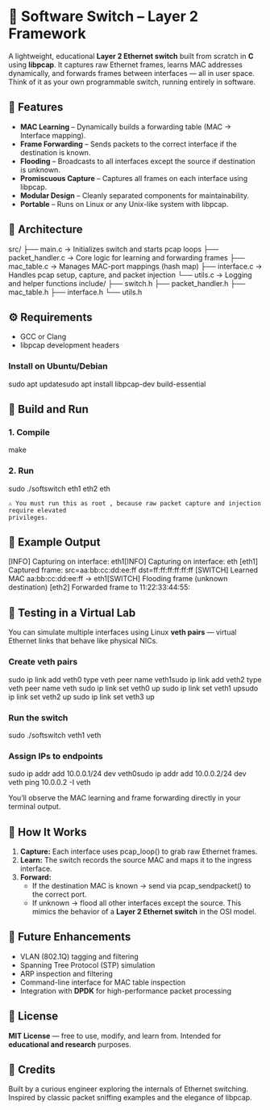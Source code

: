 # 🧠 Software Switch – Layer 2 Framework

A lightweight, educational **Layer 2 Ethernet switch** built from scratch in **C** using **libpcap**.
It captures raw Ethernet frames, learns MAC addresses dynamically, and forwards frames between
interfaces — all in user space.
Think of it as your own programmable switch, running entirely in software.

## 🚀 Features

- **MAC Learning** – Dynamically builds a forwarding table (MAC → Interface mapping).
- **Frame Forwarding** – Sends packets to the correct interface if the destination is known.
- **Flooding** – Broadcasts to all interfaces except the source if destination is unknown.
- **Promiscuous Capture** – Captures all frames on each interface using libpcap.
- **Modular Design** – Cleanly separated components for maintainability.
- **Portable** – Runs on Linux or any Unix-like system with libpcap.

## 🧩 Architecture

src/
├── main.c → Initializes switch and starts pcap loops ├── packet_handler.c → Core logic for learning and forwarding frames
├── mac_table.c → Manages MAC-port mappings (hash map) ├── interface.c → Handles pcap setup, capture, and packet injection
└── utils.c → Logging and helper functions
include/ ├── switch.h
├── packet_handler.h ├── mac_table.h
├── interface.h
└── utils.h

## ⚙️ Requirements

- GCC or Clang
- libpcap development headers

### Install on Ubuntu/Debian

sudo apt updatesudo apt install libpcap-dev build-essential


## 🧪 Build and Run

### 1. Compile

make

### 2. Run

sudo ./softswitch eth1 eth2 eth

```
⚠️ You must run this as root , because raw packet capture and injection require elevated
privileges.
```
## 🧰 Example Output

[INFO] Capturing on interface: eth1[INFO] Capturing on interface: eth
[eth1] Captured frame: src=aa:bb:cc:dd:ee:ff dst=ff:ff:ff:ff:ff:ff
[SWITCH] Learned MAC aa:bb:cc:dd:ee:ff → eth1[SWITCH] Flooding frame (unknown destination)
[eth2] Forwarded frame to 11:22:33:44:55:

## 🔬 Testing in a Virtual Lab

You can simulate multiple interfaces using Linux **veth pairs** — virtual Ethernet links that behave
like physical NICs.

### Create veth pairs

sudo ip link add veth0 type veth peer name veth1sudo ip link add veth2 type veth peer name veth
sudo ip link set veth0 up
sudo ip link set veth1 upsudo ip link set veth2 up
sudo ip link set veth3 up

### Run the switch

sudo ./softswitch veth1 veth

### Assign IPs to endpoints

sudo ip addr add 10.0.0.1/24 dev veth0sudo ip addr add 10.0.0.2/24 dev veth
ping 10.0.0.2 -I veth

You’ll observe the MAC learning and frame forwarding directly in your terminal output.


## 🧩 How It Works

1. **Capture:** Each interface uses pcap_loop() to grab raw Ethernet frames.
2. **Learn:** The switch records the source MAC and maps it to the ingress interface.
3. **Forward:**
    - If the destination MAC is known → send via pcap_sendpacket() to the correct
       port.
    - If unknown → flood all other interfaces except the source.
This mimics the behavior of a **Layer 2 Ethernet switch** in the OSI model.

## 🧠 Future Enhancements

- VLAN (802.1Q) tagging and filtering
- Spanning Tree Protocol (STP) simulation
- ARP inspection and filtering
- Command-line interface for MAC table inspection
- Integration with **DPDK** for high-performance packet processing

## 🧾 License

**MIT License** — free to use, modify, and learn from.
Intended for **educational and research** purposes.

## 💬 Credits

Built by a curious engineer exploring the internals of Ethernet switching.
Inspired by classic packet sniffing examples and the elegance of libpcap.


